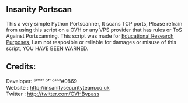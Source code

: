 ## Insanity Portscan
This a very simple Python Portscanner, 
It scans TCP ports, Please refrain from using this script on a OVH or any VPS provider that has rules or ToS Against Portscanning.
This script was made for [Educational Research Purposes](https://en.wikipedia.org/wiki/Educational_research), I am not resposible or reliable for damages or misuse of this script, YOU HAVE BEEN WARNED.


## Credits:
Developer: ᴮᵉᵗᵗᵉʳ ᴼᶠᶠ ᴳᵒⁿᵉ#0869<br>
Website : http://insanitysecurityteam.co.uk<br>
Twitter : http://twitter.com/OVHBypass
